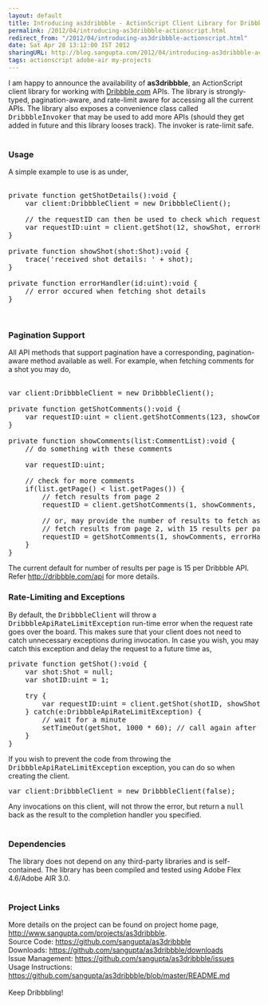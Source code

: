 ```yaml
---
layout: default
title: Introducing as3dribbble - ActionScript Client Library for Dribbble.com
permalink: /2012/04/introducing-as3dribbble-actionscript.html
redirect_from: "/2012/04/introducing-as3dribbble-actionscript.html"
date: Sat Apr 28 13:12:00 IST 2012
sharingURL: http://blog.sangupta.com/2012/04/introducing-as3dribbble-actionscript.html
tags: actionscript adobe-air my-projects
---
```

<div dir="ltr" style="text-align: left;" trbidi="on">
    I am happy to announce the availability of 
    <b>as3dribbble</b>, an ActionScript client library for working with 
    <a href="http://dribbble.com/">Dribbble.com</a> APIs. The library is strongly-typed, pagination-aware, and rate-limit aware for accessing all the current APIs. The library also exposes a convenience class called 
    <tt>DribbbleInvoker</tt> that may be used to add more APIs (should they get added in future and this library looses track). The invoker is rate-limit safe.
    <br>
    <br>
    <h3>Usage</h3>A simple example to use is as under,
    <br>
    <br>
    <pre class="brush: as3">private function getShotDetails():void {<br>    var client:DribbbleClient = new DribbbleClient();<br><br>    // the requestID can then be used to check which request failed<br>    var requestID:uint = client.getShot(12, showShot, errorHandler);<br>}<br><br>private function showShot(shot:Shot):void {<br>    trace('received shot details: ' + shot);<br>}<br><br>private function errorHandler(id:uint):void {<br>    // error occured when fetching shot details<br>}<br></pre>
    <br>
    <h3>Pagination Support</h3>All API methods that support pagination have a corresponding, pagination-aware method available as well. For example, when fetching comments for a shot you may do,
    <br>
    <br>
    <pre class="brush: as3">var client:DribbbleClient = new DribbbleClient();<br><br>private function getShotComments():void {<br>    var requestID:uint = client.getShotComments(123, showComments, errorHandler);<br>}<br><br>private function showComments(list:CommentList):void {<br>    // do something with these comments<br><br>    var requestID:uint;<br><br>    // check for more comments<br>    if(list.getPage() &lt; list.getPages()) {<br>        // fetch results from page 2<br>        requestID = client.getShotComments(1, showComments, errorHandler, 2);<br><br>        // or, may provide the number of results to fetch as well<br>        // fetch results from page 2, with 15 results per page<br>        requestID = getShotComments(1, showComments, errorHandler, 2, 15);<br>    }<br>}<br></pre>The current default for number of results per page is 15 per Dribbble API. Refer 
    <a href="http://dribbble.com/api">http://dribbble.com/api</a> for more details. 
    <br>
    <h3>Rate-Limiting and Exceptions</h3>By default, the 
    <tt>DribbbleClient</tt> will throw a 
    <tt>DribbbleApiRateLimitException</tt> run-time error when the request rate goes over the board. This makes sure that your client does not need to catch unnecessary exceptions during invocation. In case you wish, you may catch this exception and delay the request to a future time as, 
    <br>
    <pre class="brush: as3">private function getShot():void {<br>    var shot:Shot = null;<br>    var shotID:uint = 1;<br><br>    try {<br>        var requestID:uint = client.getShot(shotID, showShot, errorHandler);<br>    } catch(e:DribbbleApiRateLimitException) {<br>        // wait for a minute<br>        setTimeOut(getShot, 1000 * 60); // call again after a minute<br>    }<br>}<br></pre>If you wish to prevent the code from throwing the 
    <tt>DribbbleApiRateLimitException</tt> exception, you can do so when creating the client. 
    <br>
    <pre class="brush: as3">var client:DribbbleClient = new DribbbleClient(false);<br></pre>Any invocations on this client, will not throw the error, but return a 
    <tt>null</tt> back as the result to the completion handler you specified. 
    <br>
    <br>
    <h3>Dependencies</h3>The library does not depend on any third-party libraries and is self-contained. The library has been compiled and tested using Adobe Flex 4.6/Adobe AIR 3.0. 
    <br>
    <br>
    <h3>Project Links</h3>More details on the project can be found on project home page, 
    <a href="http://www.sangupta.com/projects/as3dribbble">http://www.sangupta.com/projects/as3dribbble</a>.
    <br>Source Code: 
    <a href="https://github.com/sangupta/as3dribbble">https://github.com/sangupta/as3dribbble</a>
    <br>Downloads: 
    <a href="https://github.com/sangupta/as3dribbble/downloads">https://github.com/sangupta/as3dribbble/downloads</a>
    <br>Issue Management: 
    <a href="https://github.com/sangupta/as3dribbble/issues">https://github.com/sangupta/as3dribbble/issues</a> 
    <br>Usage Instructions: 
    <a href="https://github.com/sangupta/as3dribbble/blob/master/README.md">https://github.com/sangupta/as3dribbble/blob/master/README.md</a>
    <br>
    <br>Keep Dribbbling!
</div>
